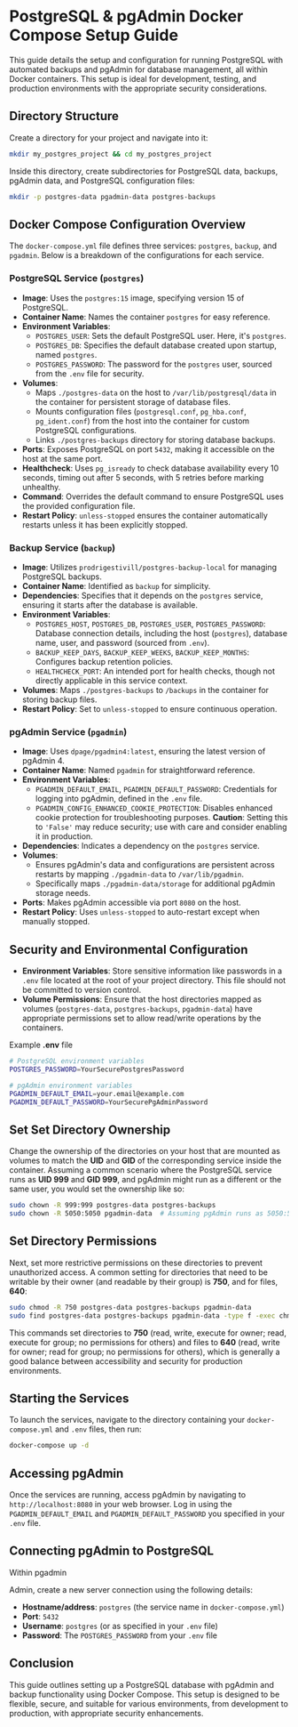 # PostgreSQL & pgAdmin Docker Compose Setup Guide

This guide details the setup and configuration for running PostgreSQL with automated backups and pgAdmin for database management, all within Docker containers. This setup is ideal for development, testing, and production environments with the appropriate security considerations.

## Directory Structure

Create a directory for your project and navigate into it:

```bash
mkdir my_postgres_project && cd my_postgres_project
```

Inside this directory, create subdirectories for PostgreSQL data, backups, pgAdmin data, and PostgreSQL configuration files:

```bash
mkdir -p postgres-data pgadmin-data postgres-backups
```

## Docker Compose Configuration Overview

The `docker-compose.yml` file defines three services: `postgres`, `backup`, and `pgadmin`. Below is a breakdown of the configurations for each service.

### PostgreSQL Service (`postgres`)

- **Image**: Uses the `postgres:15` image, specifying version 15 of PostgreSQL.
- **Container Name**: Names the container `postgres` for easy reference.
- **Environment Variables**:
  - `POSTGRES_USER`: Sets the default PostgreSQL user. Here, it's `postgres`.
  - `POSTGRES_DB`: Specifies the default database created upon startup, named `postgres`.
  - `POSTGRES_PASSWORD`: The password for the `postgres` user, sourced from the `.env` file for security.
- **Volumes**:
  - Maps `./postgres-data` on the host to `/var/lib/postgresql/data` in the container for persistent storage of database files.
  - Mounts configuration files (`postgresql.conf`, `pg_hba.conf`, `pg_ident.conf`) from the host into the container for custom PostgreSQL configurations.
  - Links `./postgres-backups` directory for storing database backups.
- **Ports**: Exposes PostgreSQL on port `5432`, making it accessible on the host at the same port.
- **Healthcheck**: Uses `pg_isready` to check database availability every 10 seconds, timing out after 5 seconds, with 5 retries before marking unhealthy.
- **Command**: Overrides the default command to ensure PostgreSQL uses the provided configuration file.
- **Restart Policy**: `unless-stopped` ensures the container automatically restarts unless it has been explicitly stopped.

### Backup Service (`backup`)

- **Image**: Utilizes `prodrigestivill/postgres-backup-local` for managing PostgreSQL backups.
- **Container Name**: Identified as `backup` for simplicity.
- **Dependencies**: Specifies that it depends on the `postgres` service, ensuring it starts after the database is available.
- **Environment Variables**:
  - `POSTGRES_HOST`, `POSTGRES_DB`, `POSTGRES_USER`, `POSTGRES_PASSWORD`: Database connection details, including the host (`postgres`), database name, user, and password (sourced from `.env`).
  - `BACKUP_KEEP_DAYS`, `BACKUP_KEEP_WEEKS`, `BACKUP_KEEP_MONTHS`: Configures backup retention policies.
  - `HEALTHCHECK_PORT`: An intended port for health checks, though not directly applicable in this service context.
- **Volumes**: Maps `./postgres-backups` to `/backups` in the container for storing backup files.
- **Restart Policy**: Set to `unless-stopped` to ensure continuous operation.

### pgAdmin Service (`pgadmin`)

- **Image**: Uses `dpage/pgadmin4:latest`, ensuring the latest version of pgAdmin 4.
- **Container Name**: Named `pgadmin` for straightforward reference.
- **Environment Variables**:
  - `PGADMIN_DEFAULT_EMAIL`, `PGADMIN_DEFAULT_PASSWORD`: Credentials for logging into pgAdmin, defined in the `.env` file.
  - `PGADMIN_CONFIG_ENHANCED_COOKIE_PROTECTION`: Disables enhanced cookie protection for troubleshooting purposes. **Caution**: Setting this to `'False'` may reduce security; use with care and consider enabling it in production.
- **Dependencies**: Indicates a dependency on the `postgres` service.
- **Volumes**:
  - Ensures pgAdmin's data and configurations are persistent across restarts by mapping `./pgadmin-data` to `/var/lib/pgadmin`.
  - Specifically maps `./pgadmin-data/storage` for additional pgAdmin storage needs.
- **Ports**: Makes pgAdmin accessible via port `8080` on the host.
- **Restart Policy**: Uses `unless-stopped` to auto-restart except when manually stopped.

## Security and Environmental Configuration

- **Environment Variables**: Store sensitive information like passwords in a `.env` file located at the root of your project directory. This file should not be committed to version control.
- **Volume Permissions**: Ensure that the host directories mapped as volumes (`postgres-data`, `postgres-backups`, `pgadmin-data`) have appropriate permissions set to allow read/write operations by the containers.

Example **.env** file

```bash
# PostgreSQL environment variables
POSTGRES_PASSWORD=YourSecurePostgresPassword

# pgAdmin environment variables
PGADMIN_DEFAULT_EMAIL=your.email@example.com
PGADMIN_DEFAULT_PASSWORD=YourSecurePgAdminPassword
```
## Set Set Directory Ownership
Change the ownership of the directories on your host that are mounted as volumes to match the **UID** and **GID** of the corresponding service inside the container. Assuming a common scenario where the PostgreSQL service runs as **UID 999** and **GID 999**, and pgAdmin might run as a different or the same user, you would set the ownership like so:
```bash
sudo chown -R 999:999 postgres-data postgres-backups
sudo chown -R 5050:5050 pgadmin-data  # Assuming pgAdmin runs as 5050:5050, adjust as necessary

```

## Set Directory Permissions
 Next, set more restrictive permissions on these directories to prevent unauthorized access. A common setting for directories that need to be writable by their owner (and readable by their group) is **750**, and for files, **640**:

```bash
sudo chmod -R 750 postgres-data postgres-backups pgadmin-data
sudo find postgres-data postgres-backups pgadmin-data -type f -exec chmod 640 {} \;

```

This commands set directories to **750** (read, write, execute for owner; read, execute for group; no permissions for others) and files to **640** (read, write for owner; read for group; no permissions for others), which is generally a good balance between accessibility and security for production environments.


## Starting the Services

To launch the services, navigate to the directory containing your `docker-compose.yml` and `.env` files, then run:

```bash
docker-compose up -d
```

## Accessing pgAdmin

Once the services are running, access pgAdmin by navigating to `http://localhost:8080` in your web browser. Log in using the `PGADMIN_DEFAULT_EMAIL` and `PGADMIN_DEFAULT_PASSWORD` you specified in your `.env` file.

## Connecting pgAdmin to PostgreSQL

Within pgadmin

Admin, create a new server connection using the following details:

- **Hostname/address**: `postgres` (the service name in `docker-compose.yml`)
- **Port**: `5432`
- **Username**: `postgres` (or as specified in your `.env` file)
- **Password**: The `POSTGRES_PASSWORD` from your `.env` file

## Conclusion

This guide outlines setting up a PostgreSQL database with pgAdmin and backup functionality using Docker Compose. This setup is designed to be flexible, secure, and suitable for various environments, from development to production, with appropriate security enhancements.
